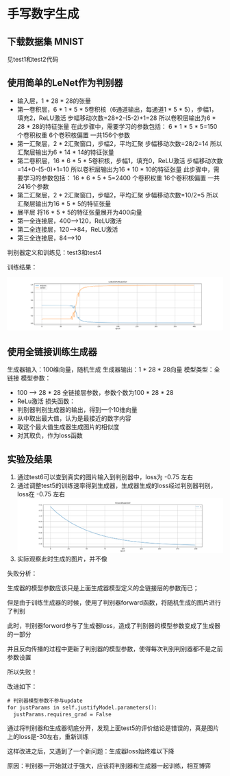 # 手写数字生成

## 下载数据集 MNIST

见test1和test2代码

## 使用简单的LeNet作为判别器

* 输入层，1 * 28 * 28的张量
* 第一卷积层，6 * 1 * 5 * 5卷积核（6通道输出，每通道1 * 5 * 5），步幅1，填充2，ReLU激活
  步幅移动次数=28+2-(5-2)+1=28
  所以卷积层输出为6 * 28 * 28的特征张量
  在此步骤中，需要学习的参数包括：
  6 * 1 * 5 * 5=150 个卷积权重
  6个卷积核偏置
  一共156个参数
* 第一汇聚层，2 * 2汇聚窗口，步幅2，平均汇聚
  步幅移动次数=28/2=14
  所以汇聚层输出为6 * 14 * 14的特征张量
* 第二卷积层，16 * 6 * 5 * 5卷积核，步幅1，填充0，ReLU激活
  步幅移动次数=14+0-(5-0)+1=10
  所以卷积层输出为16 * 10 * 10的特征张量
  此步骤中，需要学习的参数包括：
  16 * 6 * 5 * 5=2400 个卷积权重
  16个卷积核偏置
  一共2416个参数
* 第二汇聚层，2 * 2汇聚窗口，步幅2，平均汇聚
  步幅移动次数=10/2=5
  所以汇聚层输出为16 * 5 * 5的特征张量
* 展平层 将16 * 5 * 5的特征张量展开为400向量
* 第一全连接层，400-->120，ReLU激活
* 第二全连接层，120-->84，ReLU激活
* 第三全连接层，84-->10

判别器定义和训练见：test3和test4

训练结果：

![LeNetGPUModelDef.png](ReadMePic%2FLeNetGPUModelDef.png)

## 使用全链接训练生成器

生成器输入：100维向量，随机生成
生成器输出：1 * 28 * 28向量
模型类型：全链接
模型参数：
  * 100 --> 28 * 28 全链接层参数，参数个数为100 * 28 * 28
  * ReLu激活
损失函数：
  * 判别器判别生成器的输出，得到一个10维向量
  * 从中取出最大值，认为是最接近的数字内容
  * 取这个最大值生成器生成图片的相似度
  * 对其取负，作为loss函数

## 实验及结果

1. 通过test6可以查到真实的图片输入到判别器中，loss为 -0.75 左右
2. 通过调整test5的训练速率得到生成器，生成器生成的loss经过判别器判别，loss在 -0.75 左右
![FCGenModelDef.png](ReadMePic%2FFCGenModelDef.png)
3. 实际观察此时生成的图片，并不像

失败分析：

生成器的模型参数应该只是上面生成器模型定义的全链接层的参数而已；

但是由于训练生成器的时候，使用了判别器forward函数，将随机生成的图片进行了判别

此时，判别器forword参与了生成器loss，造成了判别器的模型参数变成了生成器的一部分

并且反向传播的过程中更新了判别器的模型参数，使得每次判别判别器都不是之前参数设置

所以失败！

改进如下：

~~~
# 判别器模型参数不参与update
for justParams in self.justifyModel.parameters():
  justParams.requires_grad = False
~~~

通过将判别器和生成器彻底分开，发现上面test5的评价结论是错误的，真是图片上的loss是-30左右，重新训练

这样改进之后，又遇到了一个新问题：生成器loss始终难以下降

原因：判别器一开始就过于强大，应该将判别器和生成器一起训练，相互博弈

